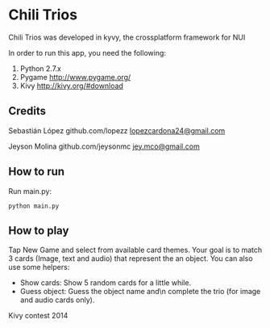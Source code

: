 Chili Trios
=================

Chili Trios was developed in kyvy, the crossplatform framework for NUI

In order to run this app, you need the following:

1. Python 2.7.x 
2. Pygame http://www.pygame.org/
3. Kivy http://kivy.org/#download

Credits
-----------
Sebastián López github.com/lopezz lopezcardona24@gmail.com

Jeyson Molina github.com/jeysonmc jey.mco@gmail.com

How to run
-----------
Run main.py:

```
python main.py
```

How to play
-----------

Tap New Game and select from available card themes. Your goal is to match 3 cards (Image, text and audio) that represent the an object. 
You can also use some helpers:
- Show cards: Show 5 random cards for a little while.
- Guess object: Guess the object name and\n complete the trio (for image and audio cards only).



Kivy contest 2014
